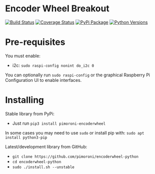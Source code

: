 # Encoder Wheel Breakout

[![Build Status](https://shields.io/github/workflow/status/pimoroni/encoderwheel-python/Python%20Tests.svg)](https://github.com/pimoroni/encoderwheel-python/actions/workflows/test.yml)
[![Coverage Status](https://coveralls.io/repos/github/pimoroni/encoderwheel-python/badge.svg?branch=master)](https://coveralls.io/github/pimoroni/encoderwheel-python?branch=master)
[![PyPi Package](https://img.shields.io/pypi/v/encoderwheel.svg)](https://pypi.python.org/pypi/encoderwheel)
[![Python Versions](https://img.shields.io/pypi/pyversions/encoderwheel.svg)](https://pypi.python.org/pypi/encoderwheel)

# Pre-requisites

You must enable:

* i2c: `sudo raspi-config nonint do_i2c 0`

You can optionally run `sudo raspi-config` or the graphical Raspberry Pi Configuration UI to enable interfaces.

# Installing

Stable library from PyPi:

* Just run `pip3 install pimoroni-encoderwheel`

In some cases you may need to use `sudo` or install pip with: `sudo apt install python3-pip`

Latest/development library from GitHub:

* `git clone https://github.com/pimoroni/encoderwheel-python`
* `cd encoderwheel-python`
* `sudo ./install.sh --unstable`

